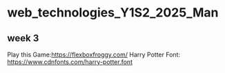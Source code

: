 # web_technologies_Y1S2_2025_Man

## week 3 
Play this Game:https://flexboxfroggy.com/ Harry Potter Font: https://www.cdnfonts.com/harry-potter.font
